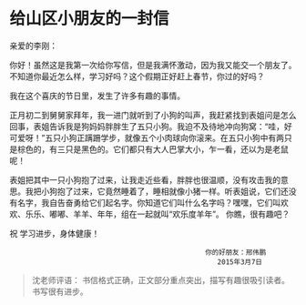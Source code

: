 # 给山区小朋友的一封信 #

亲爱的李刚：

你好！虽然这是我第一次给你写信，但是我满怀激动，因为我又能交一个朋友了。不知道你最近怎么样，学习好吗？这个假期正好赶上春节，你过的好吗？

我在这个喜庆的节日里，发生了许多有趣的事情。

正月初二到舅舅家拜年，我一进门就听到了小狗的叫声，我赶紧找到表姐问是怎么回事，表姐告诉我是狗妈妈胖胖生了五只小狗。我迫不及待地冲向狗窝：“哇，好可爱呀！”五只小狗正蹒跚学步，就像五个小肉球向你滚来。在五只小狗中有两只是棕色的，有三只是黑色的。它们都只有大人巴掌大小，乍一看，还以为是老鼠呢！

表姐把其中一只小狗抱了过来，让我走近些看，胖胖也很温顺，没有攻击我的意思。我把小狗抱了过来，它竟然睡着了，睡相就像小猪一样。听表姐说，它们还没有名字，我自告奋勇给它们起名字。你知道它们叫什么名字吗？嘿嘿，它们叫欢欢、乐乐、嘟嘟、羊羊、年年，组在一起就叫“欢乐度羊年”。
你瞧，很有趣吧？

祝
学习进步，身体健康！

                                                    你的好朋友：邢伟鹏
                                                       2015年3月7日

> 沈老师评语：
   书信格式正确，正文部分重点突出，描写有趣很吸引读者。书写很有进步。